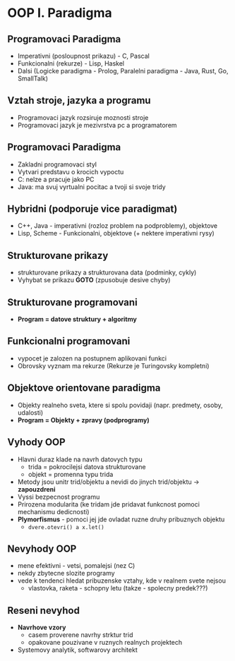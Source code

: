 # OOP I. Paradigma

## Programovaci Paradigma
- Imperativni (posloupnost prikazu) - C, Pascal
- Funkcionalni (rekurze) - Lisp, Haskel
- Dalsi (Logicke paradigma - Prolog, Paralelni paradigma - Java, Rust, Go, SmallTalk)

## Vztah stroje, jazyka a programu
- Programovaci jazyk rozsiruje moznosti stroje
- Programovaci jazyk je mezivrstva pc a programatorem

## Programovaci Paradigma
- Zakladni programovaci styl
- Vytvari predstavu o krocich vypoctu
- C: nelze a pracuje jako PC
- Java: ma svuj vyrtualni pocitac a tvoji si svoje tridy

## Hybridni (podporuje vice paradigmat)
- C++, Java - imperativni (rozloz problem na podproblemy), objektove
- Lisp, Scheme - Funkcionalni, objektove (+ nektere imperativni rysy)

## Strukturovane prikazy
- strukturovane prikazy a strukturovana data (podminky, cykly)
- Vyhybat se prikazu **GOTO** (zpusobuje desive chyby)

## Strukturovane programovani
- **Program = datove struktury + algoritmy**

## Funkcionalni programovani
- vypocet je zalozen na postupnem aplikovani funkci
- Obrovsky vyznam ma rekurze (Rekurze je Turingovsky kompletni)


## Objektove orientovane paradigma
- Objekty realneho sveta, ktere si spolu povidaji (napr. predmety, osoby, udalosti)
- **Program = Objekty + zpravy (podprogramy)**

## Vyhody OOP
- Hlavni duraz klade na navrh datovych typu
    * trida = pokrocilejsi datova strukturovane
    * objekt = promenna typu trida
- Metody jsou unitr trid/objektu a nevidi do jinych trid/objektu -> **zapouzdreni**
- Vyssi bezpecnost programu
- Prirozena modularita (ke tridam jde pridavat funkcnost pomoci mechanismu dedicnosti)
- **Plymorfismus** - pomoci jej jde ovladat ruzne druhy pribuznych objektu
    * ```dvere.otevri() a x.let()```

## Nevyhody OOP
- mene efektivni - vetsi, pomalejsi (nez C)
- nekdy zbytecne slozite programy
- vede k tendenci hledat pribuzenske vztahy, kde v realnem svete nejsou
    * vlastovka, raketa - schopny letu (takze - spolecny predek???)

## Reseni nevyhod 
- **Navrhove vzory**
    * casem proverene navrhy strktur trid
    * opakovane pouzivane v ruznych realnych projektech
- Systemovy analytik, softwarovy architekt
